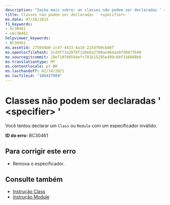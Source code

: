 ```yaml
---
description: "Saiba mais sobre: as classes não podem ser declaradas ' <specifier> '"
title: Classes não podem ser declaradas ' <specifier> '
ms.date: 07/20/2015
f1_keywords:
- bc30461
- vbc30461
helpviewer_keywords:
- BC30461
ms.assetid: 275644b0-1c47-4433-8a16-225df69cb46f
ms.openlocfilehash: 2cddf72a2076f120e6a2708ae96daebfd807f640
ms.sourcegitcommit: 10e719780594efc781b15295e499c66f316068b8
ms.translationtype: MT
ms.contentlocale: pt-BR
ms.lasthandoff: 02/14/2021
ms.locfileid: "100437989"
---
```

# <a name="classes-cannot-be-declared-specifier"></a>Classes não podem ser declaradas ' \<specifier> '

Você tentou declarar um `Class` ou `Module` com um especificador inválido.  
  
 **ID do erro:** BC30461  
  
## <a name="to-correct-this-error"></a>Para corrigir este erro  
  
- Remova o especificador.  
  
## <a name="see-also"></a>Consulte também

- [Instrução Class](../language-reference/statements/class-statement.md)
- [Instrução Module](../language-reference/statements/module-statement.md)
